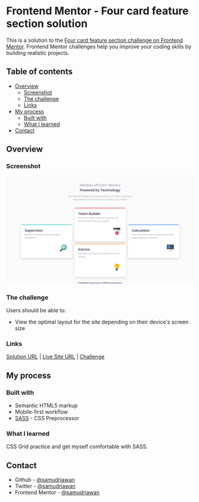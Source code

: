 # Frontend Mentor - Four card feature section solution

This is a solution to the [Four card feature section challenge on Frontend Mentor](https://www.frontendmentor.io/challenges/four-card-feature-section-weK1eFYK). Frontend Mentor challenges help you improve your coding skills by building realistic projects.

## Table of contents

- [Overview](#overview)
  - [Screenshot](#screenshot)
  - [The challenge](#the-challenge)
  - [Links](#links)
- [My process](#my-process)
  - [Built with](#built-with)
  - [What I learned](#what-i-learned)
- [Contact](#contact)

## Overview

### Screenshot

![Preview Screenshot](images/Screenshot.png)

### The challenge

Users should be able to:

- View the optimal layout for the site depending on their device's screen size

### Links

[Solution URL](https://www.frontendmentor.io/solutions/responsive-mobilefirst-with-sass-using-flexbox-and-grid-8MG8gR09i) |
[Live Site URL](https://samudriawan.github.io/four-card-feature-section-frontendmentor/) |
[Challenge](https://www.frontendmentor.io/challenges/four-card-feature-section-weK1eFYK)

## My process

### Built with

- Semantic HTML5 markup
- Mobile-first workflow
- [SASS](https://sass-lang.com/) - CSS Preprocessor

### What I learned

CSS Grid practice and get myself comfortable with SASS.

## Contact

- Github - [@samudriawan](https://github.com/samudriawan/)
- Twitter - [@samudriawan](https://twitter.com/samudriawan)
- Frontend Mentor - [@samudriawan](https://www.frontendmentor.io/profile/samudriawan)
